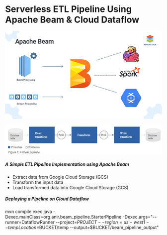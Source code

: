 # Serverless ETL Pipeline Using Apache Beam & Cloud Dataflow

![Architecture](https://github.com/anushirahatti/beam_pipeline/blob/master/apache-beam-architecture-distributed-processing-xenonstack.png)

![Architecture](https://github.com/anushirahatti/beam_pipeline/blob/master/simple-data-pipeline.jpg)

##### A Simple ETL Pipeline Implementation using Apache Beam
- Extract data from Google Cloud Storage (GCS)
- Transform the input data
- Load transformed data into Google Cloud Storage (GCS)

##### Deploying a Pipeline on Cloud Dataflow
mvn compile exec:java -Dexec.mainClass=org.anir.beam_pipeline.StarterPipeline -Dexec.args="--runner=DataflowRunner --project=$PROJECT --region=us-west1 --tempLocation=$BUCKET/temp --output=$BUCKET/beam_pipeline_output"
